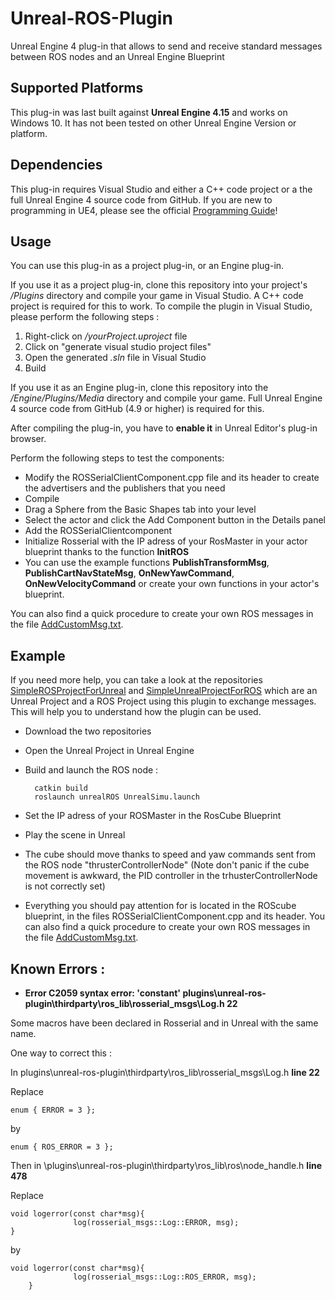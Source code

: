 # Unreal-ROS-Plugin

Unreal Engine 4 plug-in that allows to send and receive standard messages between ROS nodes and an Unreal Engine Blueprint


## Supported Platforms

This plug-in was last built against **Unreal Engine 4.15** and works on Windows 10. It has not been tested on other Unreal Engine Version or platform.


## Dependencies

This plug-in requires Visual Studio and either a C++ code project or a the full
Unreal Engine 4 source code from GitHub. If you are new to programming in UE4,
please see the official [Programming Guide](https://docs.unrealengine.com/latest/INT/Programming/index.html)!


## Usage

You can use this plug-in as a project plug-in, or an Engine plug-in.

If you use it as a project plug-in, clone this repository into your project's
*/Plugins* directory and compile your game in Visual Studio. A C++ code project
is required for this to work.
To compile the plugin in Visual Studio, please perform the following steps :
 1. Right-click on */yourProject.uproject* file
 2. Click on "generate visual studio project files"
 3. Open the generated *.sln* file in Visual Studio 
 4. Build

If you use it as an Engine plug-in, clone this repository into the
*/Engine/Plugins/Media* directory and compile your game. Full Unreal Engine 4
source code from GitHub (4.9 or higher) is required for this.

After compiling the plug-in, you have to **enable it** in Unreal Editor's plug-in
browser.

Perform the following steps to test the components:
- Modify the ROSSerialClientComponent.cpp file and its header to create the advertisers and the publishers that you need
- Compile
- Drag a Sphere from the Basic Shapes tab into your level
- Select the actor and click the Add Component button in the Details panel
- Add the ROSSerialClientcomponent
- Initialize Rosserial with the IP adress of your RosMaster in your actor blueprint thanks to the function **InitROS**
- You can use the example functions **PublishTransformMsg**, **PublishCartNavStateMsg**, **OnNewYawCommand**, **OnNewVelocityCommand** or create your own functions in your actor's blueprint.

You can also find a quick procedure to create your own ROS messages in the file [AddCustomMsg.txt](https://github.com/Camille78/Unreal-ros-plugin/blob/master/AddCustomMsg.txt). 

## Example

If you need more help, you can take a look at the repositories [SimpleROSProjectForUnreal](https://github.com/Camille78/SimpleROSProjectForUnreal) and [SimpleUnrealProjectForROS](https://github.com/Camille78/SimpleUnrealProjectForROS) which are an Unreal Project and a ROS Project using this plugin to exchange messages. This will help you to understand how the plugin can be used.
- Download the two repositories
- Open the Unreal Project in Unreal Engine 
- Build and launch the ROS node : 

		catkin build
		roslaunch unrealROS UnrealSimu.launch
	
- Set the IP adress of your ROSMaster in the RosCube Blueprint
- Play the scene in Unreal
- The cube should move thanks to speed and yaw commands sent from the ROS node "thrusterControllerNode" (Note don't panic if the cube movement is awkward, the PID controller in the trhusterControllerNode is not correctly set)

- Everything you should pay attention for is located in the ROScube blueprint, in the files ROSSerialClientComponent.cpp and its header. You can also find a quick procedure to create your own ROS messages in the file [AddCustomMsg.txt](https://github.com/Camille78/Unreal-ros-plugin/blob/master/AddCustomMsg.txt). 



## Known Errors :
- **Error	C2059	syntax error: 'constant'	plugins\unreal-ros-plugin\thirdparty\ros_lib\rosserial_msgs\Log.h	22**

Some macros have been declared in Rosserial and in Unreal with the same name.

One way to correct this :

In plugins\unreal-ros-plugin\thirdparty\ros_lib\rosserial_msgs\Log.h    **line 22**

Replace

	enum { ERROR = 3 };
	
by

	enum { ROS_ERROR = 3 };


Then in \plugins\unreal-ros-plugin\thirdparty\ros_lib\ros\node_handle.h	**line 478**

Replace
	
	void logerror(const char*msg){
        	      log(rosserial_msgs::Log::ERROR, msg);
	}

by

	void logerror(const char*msg){
        	      log(rosserial_msgs::Log::ROS_ERROR, msg);
      	}
